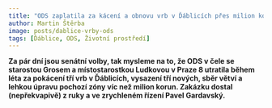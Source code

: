 ```yaml
---
title: "ODS zaplatila za kácení a obnovu vrb v Ďáblicích přes milion korun"
author: Martin Štěrba
image: posts/dablice-vrby-ods
tags: [Ďáblice, ODS, Životní prostředí]
---
```


**Za pár dní jsou senátní volby, tak mysleme na to, že ODS v čele se starostou Grosem a místostarostkou Ludkovou v Praze 8 utratila během léta za pokácení tří vrb v Ďáblicích, vysazení tří nových, sběr větví a lehkou úpravu pochozí zóny víc než milion korun. Zakázku dostal (nepřekvapivě) z ruky a ve zrychleném řízení Pavel Gardavský.**


